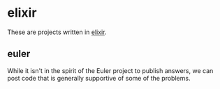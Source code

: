 # elixir

These are projects written in [elixir](https://elixir-lang.org/).

## euler

While it isn't in the spirit of the Euler project to publish answers, we can post code that is generally supportive of some of the problems.
